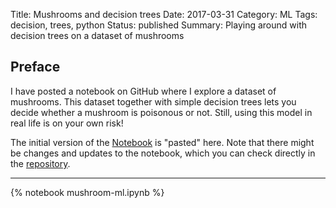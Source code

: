 Title: Mushrooms and decision trees
Date: 2017-03-31
Category: ML
Tags: decision, trees, python
Status: published
Summary: Playing around with decision trees on a dataset of mushrooms

## Preface

I have posted a notebook on GitHub where I explore a dataset of mushrooms.
This dataset together with simple decision trees lets you decide whether a mushroom is poisonous or not.
Still, using this model in real life is on your own risk!

The initial version of the [Notebook](https://github.com/drorata/mushrooms-ml/blob/fe36adc90f78b32dc2b9cbfadf5d9516ca090986/Summary.ipynb) is "pasted" here.
Note that there might be changes and updates to the notebook, which you can check directly in the [repository](https://github.com/drorata/mushrooms-ml).

<hr>

{% notebook mushroom-ml.ipynb %}
